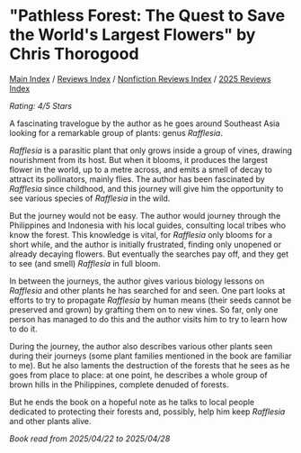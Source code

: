 # "Pathless Forest: The Quest to Save the World's Largest Flowers" by Chris Thorogood

[Main Index](../../../README.md) / [Reviews Index](../../README.md) / [Nonfiction Reviews Index](../README.md) / [2025 Reviews Index](README.md)

*Rating: 4/5 Stars*

A fascinating travelogue by the author as he goes around Southeast Asia looking for a remarkable group of plants: genus *Rafflesia*.

*Rafflesia* is a parasitic plant that only grows inside a group of vines, drawing nourishment from its host. But when it blooms, it produces the largest flower in the world, up to a metre across, and emits a smell of decay to attract its pollinators, mainly flies. The author has been fascinated by *Rafflesia* since childhood, and this journey will give him the opportunity to see various species of *Rafflesia* in the wild.

But the journey would not be easy. The author would journey through the Philippines and Indonesia with his local guides, consulting local tribes who know the forest. This knowledge is vital, for *Rafflesia* only blooms for a short while, and the author is initially frustrated, finding only unopened or already decaying flowers. But eventually the searches pay off, and they get to see (and smell) *Rafflesia* in full bloom.

In between the journeys, the author gives various biology lessons on *Rafflesia* and other plants he has searched for and seen. One part looks at efforts to try to propagate *Rafflesia* by human means (their seeds cannot be preserved and grown) by grafting them on to new vines. So far, only one person has managed to do this and the author visits him to try to learn how to do it.

During the journey, the author also describes various other plants seen during their journeys (some plant families mentioned in the book are familiar to me). But he also laments the destruction of the forests that he sees as he goes from place to place: at one point, he describes a whole group of brown hills in the Philippines, complete denuded of forests.

But he ends the book on a hopeful note as he talks to local people dedicated to protecting their forests and, possibly, help him keep *Rafflesia* and other plants alive.

*Book read from 2025/04/22 to 2025/04/28*
